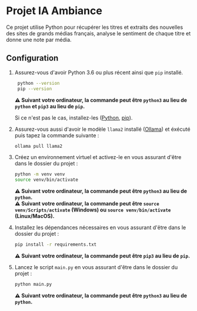 # Projet IA Ambiance

Ce projet utilise Python pour récupérer les titres et extraits des nouvelles des sites de grands médias français,
analyse le sentiment de chaque titre et donne une note par média.

## Configuration

1. Assurez-vous d'avoir Python 3.6 ou plus récent ainsi que `pip` installé.
   ```bash
    python --version
    pip --version
   ```
   **⚠️ Suivant votre ordinateur, la commande peut être `python3` au lieu de `python` et `pip3` au lieu de `pip`.**

   Si ce n'est pas le cas,
   installez-les ([Python](https://www.python.org/downloads/), [pip](https://pip.pypa.io/en/stable/installation/)).


2. Assurez-vous aussi d'avoir le modèle `llama2` installé ([Ollama](https://ollama.ai/)) et éxécuté puis tapez la
   commande suivante :
   ```bash
   ollama pull llama2
   ```

3. Créez un environnement virtuel et activez-le en vous assurant d'être dans le dossier du projet :
   ```bash
   python -m venv venv
   source venv/bin/activate
   ```
   **⚠️ Suivant votre ordinateur, la commande peut être `python3` au lieu de `python`.<br />
   ⚠️ Suivant votre ordinateur, la commande peut être `source venv/Scripts/activate` (Windows)
   ou `source venv/bin/activate` (Linux/MacOS).**


4. Installez les dépendances nécessaires en vous assurant d'être dans le dossier du projet :

   ```bash
   pip install -r requirements.txt
    ```
   **⚠️ Suivant votre ordinateur, la commande peut être `pip3` au lieu de `pip`.**


5. Lancez le script `main.py` en vous assurant d'être dans le dossier du projet :

   ```bash
   python main.py
   ```
   **⚠️ Suivant votre ordinateur, la commande peut être `python3` au lieu de `python`.**

